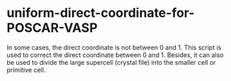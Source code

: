 # uniform-direct-coordinate-for-POSCAR-VASP
In some cases, the direct coordinate is not between 0 and 1. This script is used to correct the direct coordinate between 0 and 1. Besides, it can also be used to divide the large supercell (crystal file) into the smaller cell or primitive cell.
